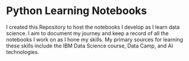 # Python Learning Notebooks 
I created this Repository to host the notebooks I develop as I learn data science. I aim to document my journey and keep a record of all the notebooks I work on as I hone my skills. My primary sources for learning these skills include the IBM Data Science course, Data Camp, and AI technologies.
